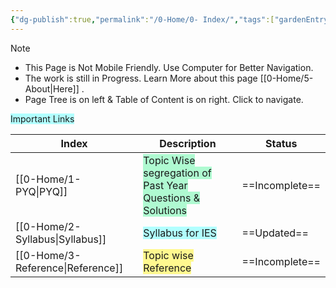 ```yaml
---
{"dg-publish":true,"permalink":"/0-Home/0- Index/","tags":["gardenEntry"],"updated":"2025-01-03T12:33:15.247+05:30"}
---
```



> [!NOTE]
> 
> - This Page is Not Mobile Friendly. Use Computer for Better Navigation.
> - The work is still in Progress. Learn More about this page [[0-Home/5- About\|Here]] .
> - Page Tree is on left  &  Table of Content is on right. Click to navigate.


<span style="background:#b1ffff">Important Links</span>

| Index                       | Description                                                                                       | Status         |
| --------------------------- | ------------------------------------------------------------------------------------------------- | -------------- |
| [[0-Home/1- PYQ\|PYQ]]             | <span style="background:#affad1">Topic Wise segregation of Past Year Questions & Solutions</span> | ==Incomplete== |
| [[0-Home/2- Syllabus\|Syllabus]]   | <span style="background:#b1ffff">Syllabus for IES</span>                                          | ==Updated==    |
| [[0-Home/3- Reference\|Reference]] | <span style="background:#fff88f">Topic wise Reference</span>                                      | ==Incomplete== |



